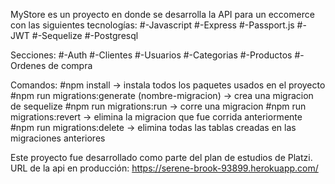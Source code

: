 MyStore es un proyecto en donde se desarrolla la API para un eccomerce con las siguientes tecnologías:
#-Javascript
#-Express
#-Passport.js
#-JWT
#-Sequelize
#-Postgresql

Secciones:
#-Auth
#-Clientes
#-Usuarios
#-Categorias
#-Productos
#-Ordenes de compra

Comandos:
#npm install -> instala todos los paquetes usados en el proyecto
#npm run migrations:generate (nombre-migracion) -> crea una migracion de sequelize
#npm run migrations:run -> corre una migracion
#npm run migrations:revert -> elimina la migracion que fue corrida anteriormente
#npm run migrations:delete -> elimina todas las tablas creadas en las migraciones anteriores


Este proyecto fue desarrollado como parte del plan de estudios de Platzi.
URL de la api en producción: https://serene-brook-93899.herokuapp.com/ 


